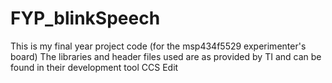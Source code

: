 # FYP_blinkSpeech
This is my final year project code (for the msp434f5529 experimenter's board)
The libraries and header files used are as provided by TI and can be found in their development tool CCS
Edit
